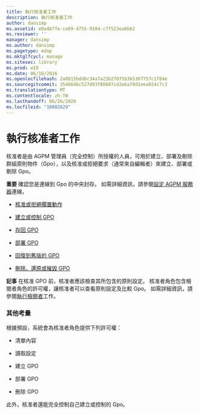 ```yaml
---
title: 執行核准者工作
description: 執行核准者工作
author: dansimp
ms.assetid: e0a4b7fe-ce69-4755-9104-c7f523ea6b62
ms.reviewer: ''
manager: dansimp
ms.author: dansimp
ms.pagetype: mdop
ms.mktglfcycl: manage
ms.sitesec: library
ms.prod: w10
ms.date: 06/16/2016
ms.openlocfilehash: 2a0815bdd6c34a7a23b27075b3b5367757c1f84e
ms.sourcegitcommit: 354664bc527d93f80687cd2eba70d1eea024c7c3
ms.translationtype: MT
ms.contentlocale: zh-TW
ms.lasthandoff: 06/26/2020
ms.locfileid: "10802629"
---
```

# 執行核准者工作


核准者是由 AGPM 管理員（完全控制）所授權的人員，可用於建立、部署及刪除群組原則物件（Gpo），以及核准或拒絕要求（通常來自編輯者）來建立、部署或刪除 Gpo。

**重要** 確認您是連線到 Gpo 的中央封存。 如需詳細資訊，請參閱[設定 AGPM 服務器](configure-an-agpm-server-connection-agpm40.md)連線。

 

-   [核准或拒絕擱置動作](approve-or-reject-a-pending-action-agpm40.md)

-   [建立或控制 GPO](creating-or-controlling-a-gpo-agpm40-app.md)

-   [存回 GPO](check-in-a-gpo-agpm40.md)

-   [部署 GPO](deploy-a-gpo-agpm40.md)

-   [回復到舊版的 GPO](roll-back-to-an-earlier-version-of-a-gpo-agpm40.md)

-   [刪除、還原或摧毀 GPO](deleting-restoring-or-destroying-a-gpo-agpm40.md)

**記事** 在核准 GPO 前，核准者應該檢查其所包含的原則設定。 核准者角色包含檢閱者角色的許可權，讓核准者可以查看原則設定及比較 Gpo。 如需詳細資訊，請參閱[執行檢閱者](performing-reviewer-tasks-agpm40.md)工作。

 

### 其他考量

根據預設，系統會為核准者角色提供下列許可權：

-   清單內容

-   讀取設定

-   建立 GPO

-   部署 GPO

-   刪除 GPO

此外，核准者還能完全控制自己建立或控制的 Gpo。

 

 





